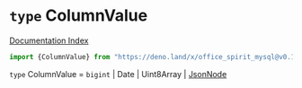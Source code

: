 # `type` ColumnValue

[Documentation Index](../README.md)

```ts
import {ColumnValue} from "https://deno.land/x/office_spirit_mysql@v0.19.6/mod.ts"
```

`type` ColumnValue = `bigint` | Date | Uint8Array | [JsonNode](../type.JsonNode/README.md)
